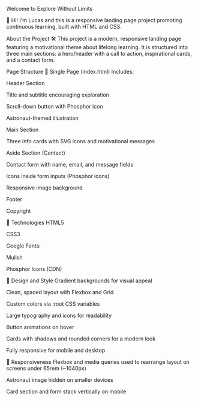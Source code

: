 Welcome to Explore Without Limits

🚀 Hi! I'm Lucas and this is a responsive landing page project promoting continuous learning, built with HTML and CSS.

About the Project
🛠 This project is a modern, responsive landing page featuring a motivational theme about lifelong learning. It is structured into three main sections: a hero/header with a call to action, inspirational cards, and a contact form.

Page Structure
📄 Single Page (index.html)
Includes:

Header Section

Title and subtitle encouraging exploration

Scroll-down button with Phosphor icon

Astronaut-themed illustration

Main Section

Three info cards with SVG icons and motivational messages

Aside Section (Contact)

Contact form with name, email, and message fields

Icons inside form inputs (Phosphor icons)

Responsive image background

Footer

Copyright

🧰 Technologies
HTML5

CSS3

Google Fonts:

Mulish

Phosphor Icons (CDN)

🎨 Design and Style
Gradient backgrounds for visual appeal

Clean, spaced layout with Flexbox and Grid

Custom colors via :root CSS variables

Large typography and icons for readability

Button animations on hover

Cards with shadows and rounded corners for a modern look

Fully responsive for mobile and desktop

📱 Responsiveness
Flexbox and media queries used to rearrange layout on screens under 65rem (~1040px)

Astronaut image hidden on smaller devices

Card section and form stack vertically on mobile
